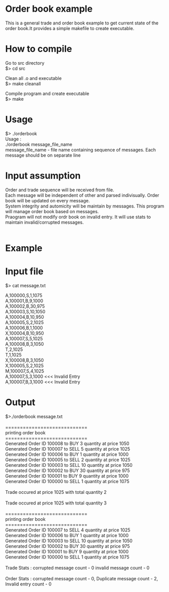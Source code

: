 # Order book example

This is a general trade and order book example to get current state of the order book.It provides a simple makefile to create executable.

# How to compile

Go to src directory <br />
$> cd src<br />

Clean all .o and executable<br />
$> make cleanall<br />

Compile program and create executable<br />
$> make<br />

# Usage
$> ./orderbook<br />
Usage : <br />
./orderbook message_file_name<br />
message_file_name - file name containing sequence of messages. Each message should be on separate line<br />

# Input assumption<br />
Order and trade sequence will be received from file. <br />
Each message will be independent of other and parsed indivisually. Order book will be updated on every message.<br />
System integrity and automicity will be maintain by messages. This program will manage order book based on messages.<br />
Praogram will not modify ordr book on invalid entry. It will use stats to maintain invalid/corrupted messages.<br />
<br />
# Example<br />

# Input file <br />
$> cat message.txt<br />

A,100000,S,1,1075<br />
A,100001,B,9,1000<br />
A,100002,B,30,975<br />
A,100003,S,10,1050<br />
A,100004,B,10,950<br />
A,100005,S,2,1025<br />
A,100006,B,1,1000<br />
X,100004,B,10,950<br />
A,100007,S,5,1025<br />
A,100008,B,3,1050<br />
T,2,1025<br />
T,1,1025<br />
X,100008,B,3,1050<br />
X,100005,S,2,1025<br />
M,100007,S,4,1025<br />
A,100007,S,3,1000     <<< Invalid Entry<br />
A,100007,B,3,1000     <<< Invalid Entry<br />

# Output

$>./orderbook message.txt         <br />                                                                                                   
============================<br />
printing order book<br />
============================<br />
Generated Order ID 100008 to BUY 3 quantity at price 1050<br />
Generated Order ID 100007 to SELL 5 quantity at price 1025<br />
Generated Order ID 100006 to BUY 1 quantity at price 1000<br />
Generated Order ID 100005 to SELL 2 quantity at price 1025<br />
Generated Order ID 100003 to SELL 10 quantity at price 1050<br />
Generated Order ID 100002 to BUY 30 quantity at price 975<br />
Generated Order ID 100001 to BUY 9 quantity at price 1000<br />
Generated Order ID 100000 to SELL 1 quantity at price 1075<br />
<br />
Trade occured at price 1025 with total quantity 2<br />
<br />
Trade occured at price 1025 with total quantity 3<br />
<br />
============================<br />
printing order book<br />
============================<br />
Generated Order ID 100007 to SELL 4 quantity at price 1025<br />
Generated Order ID 100006 to BUY 1 quantity at price 1000<br />
Generated Order ID 100003 to SELL 10 quantity at price 1050<br />
Generated Order ID 100002 to BUY 30 quantity at price 975<br />
Generated Order ID 100001 to BUY 9 quantity at price 1000<br />
Generated Order ID 100000 to SELL 1 quantity at price 1075<br />
<br />
Trade Stats : corrupted message count - 0 invalid message count - 0<br />
<br />
Order Stats : corrupted message count - 0, Duplicate message count - 2, Invalid entry count - 0<br />
<br />
